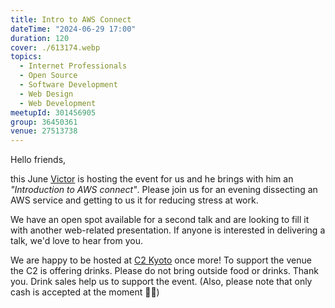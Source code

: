 ```yaml
---
title: Intro to AWS Connect
dateTime: "2024-06-29 17:00"
duration: 120
cover: ./613174.webp
topics:
  - Internet Professionals
  - Open Source
  - Software Development
  - Web Design
  - Web Development
meetupId: 301456905
group: 36450361
venue: 27513738
---
```


Hello friends,

this June [Victor](https://www.linkedin.com/in/victor-t-5a880910/) is hosting the event for us and he brings with him an _"Introduction to AWS connect"_. Please join us for an evening dissecting an AWS service and getting to us it for reducing stress at work.

We have an open spot available for a second talk and are looking to fill it with another web-related presentation. If anyone is interested in delivering a talk, we'd love to hear from you.

We are happy to be hosted at [C2 Kyoto](https://c2kyoto.com/) once more! To support the venue the C2 is offering drinks. Please do not bring outside food or drinks. Thank you. Drink sales help us to support the event. (Also, please note that only cash is accepted at the moment 🙇🏻)
